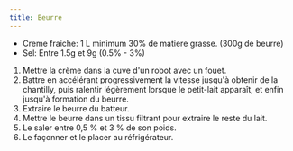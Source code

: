 ```yaml
---
title: Beurre
---
```


- Creme fraiche: 1 L minimum 30% de matiere grasse. (300g de beurre)
- Sel: Entre 1.5g et 9g (0.5% - 3%)

1. Mettre la crème dans la cuve d'un robot avec un fouet.
1. Battre en accélérant progressivement la vitesse jusqu'à obtenir de la chantilly, puis ralentir légèrement lorsque le petit-lait apparaît, et enfin jusqu'à formation du beurre.
1. Extraire le beurre du batteur.
1. Mettre le beurre dans un tissu filtrant pour extraire le reste du lait.
1. Le saler entre 0,5 % et 3 % de son poids.
1. Le façonner et le placer au réfrigérateur.
